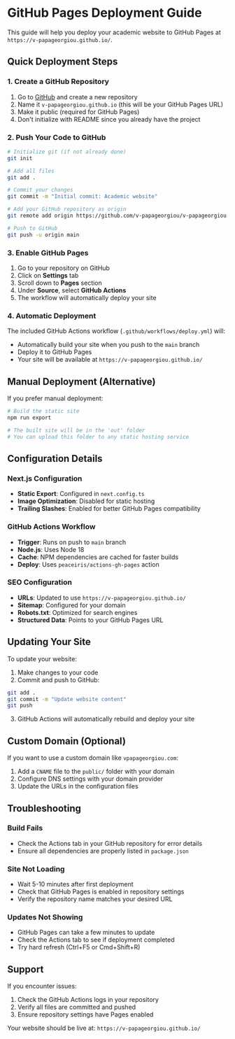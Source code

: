 # GitHub Pages Deployment Guide

This guide will help you deploy your academic website to GitHub Pages at `https://v-papageorgiou.github.io/`.

## Quick Deployment Steps

### 1. Create a GitHub Repository

1. Go to [GitHub](https://github.com) and create a new repository
2. Name it `v-papageorgiou.github.io` (this will be your GitHub Pages URL)
3. Make it public (required for GitHub Pages)
4. Don't initialize with README since you already have the project

### 2. Push Your Code to GitHub

```bash
# Initialize git (if not already done)
git init

# Add all files
git add .

# Commit your changes
git commit -m "Initial commit: Academic website"

# Add your GitHub repository as origin
git remote add origin https://github.com/v-papageorgiou/v-papageorgiou.github.io.git

# Push to GitHub
git push -u origin main
```

### 3. Enable GitHub Pages

1. Go to your repository on GitHub
2. Click on **Settings** tab
3. Scroll down to **Pages** section
4. Under **Source**, select **GitHub Actions**
5. The workflow will automatically deploy your site

### 4. Automatic Deployment

The included GitHub Actions workflow (`.github/workflows/deploy.yml`) will:
- Automatically build your site when you push to the `main` branch
- Deploy it to GitHub Pages
- Your site will be available at `https://v-papageorgiou.github.io/`

## Manual Deployment (Alternative)

If you prefer manual deployment:

```bash
# Build the static site
npm run export

# The built site will be in the 'out' folder
# You can upload this folder to any static hosting service
```

## Configuration Details

### Next.js Configuration
- **Static Export**: Configured in `next.config.ts`
- **Image Optimization**: Disabled for static hosting
- **Trailing Slashes**: Enabled for better GitHub Pages compatibility

### GitHub Actions Workflow
- **Trigger**: Runs on push to `main` branch
- **Node.js**: Uses Node 18
- **Cache**: NPM dependencies are cached for faster builds
- **Deploy**: Uses `peaceiris/actions-gh-pages` action

### SEO Configuration
- **URLs**: Updated to use `https://v-papageorgiou.github.io/`
- **Sitemap**: Configured for your domain
- **Robots.txt**: Optimized for search engines
- **Structured Data**: Points to your GitHub Pages URL

## Updating Your Site

To update your website:

1. Make changes to your code
2. Commit and push to GitHub:
```bash
git add .
git commit -m "Update website content"
git push
```
3. GitHub Actions will automatically rebuild and deploy your site

## Custom Domain (Optional)

If you want to use a custom domain like `vpapageorgiou.com`:

1. Add a `CNAME` file to the `public/` folder with your domain
2. Configure DNS settings with your domain provider
3. Update the URLs in the configuration files

## Troubleshooting

### Build Fails
- Check the Actions tab in your GitHub repository for error details
- Ensure all dependencies are properly listed in `package.json`

### Site Not Loading
- Wait 5-10 minutes after first deployment
- Check that GitHub Pages is enabled in repository settings
- Verify the repository name matches your desired URL

### Updates Not Showing
- GitHub Pages can take a few minutes to update
- Check the Actions tab to see if deployment completed
- Try hard refresh (Ctrl+F5 or Cmd+Shift+R)

## Support

If you encounter issues:
1. Check the GitHub Actions logs in your repository
2. Verify all files are committed and pushed
3. Ensure repository settings have Pages enabled

Your website should be live at: `https://v-papageorgiou.github.io/`
